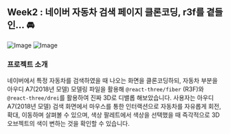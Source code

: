 ## Week2 : 네이버 자동차 검색 페이지 클론코딩, r3f를 곁들인... 🚘
![Image](https://github.com/user-attachments/assets/9129b224-b296-4189-b29c-22666cc8b172)
![Image](https://github.com/user-attachments/assets/cb175b0f-e6c8-4eab-80d2-7464d7b4a1d8)

### 프로젝트 소개
네이버에서 특정 자동차를 검색하였을 때 나오는 화면을 클론코딩하되, 자동차 부분을 아우디 A7(2018년 모델) 모델링 파일을 활용해 `@react-three/fiber` (R3F)와 `@react-three/drei`를 활용하여 진짜 3D로 디밸롭 해보았습니다. 사용자는 아우디 A7(2018년 모델) 검색 화면에서 마우스를 통한 인터랙션으로 자동차를 자유롭게 회전, 확대, 이동하며 살펴볼 수 있으며, 색상 팔레트에서 색상을 선택했을 때 즉각적으로 3D 오브젝트의 색이 변하는 것을 확인할 수 있습니다. 
